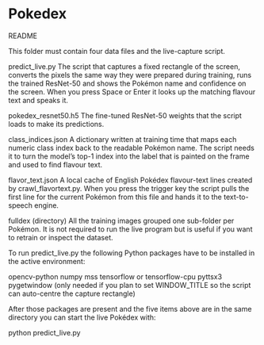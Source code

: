 # Pokedex
README

This folder must contain four data files and the live-capture script.

predict\_live.py
The script that captures a fixed rectangle of the screen, converts the pixels the same way they were prepared during training, runs the trained ResNet-50 and shows the Pokémon name and confidence on the screen. When you press Space or Enter it looks up the matching flavour text and speaks it.

pokedex\_resnet50.h5
The fine-tuned ResNet-50 weights that the script loads to make its predictions.

class\_indices.json
A dictionary written at training time that maps each numeric class index back to the readable Pokémon name. The script needs it to turn the model’s top-1 index into the label that is painted on the frame and used to find flavour text.

flavor\_text.json
A local cache of English Pokédex flavour-text lines created by crawl\_flavortext.py. When you press the trigger key the script pulls the first line for the current Pokémon from this file and hands it to the text-to-speech engine.

fulldex (directory)
All the training images grouped one sub-folder per Pokémon. It is not required to run the live program but is useful if you want to retrain or inspect the dataset.

To run predict\_live.py the following Python packages have to be installed in the active environment:

opencv-python
numpy
mss
tensorflow or tensorflow-cpu
pyttsx3
pygetwindow (only needed if you plan to set WINDOW\_TITLE so the script can auto-centre the capture rectangle)

After those packages are present and the five items above are in the same directory you can start the live Pokédex with:

python predict\_live.py
